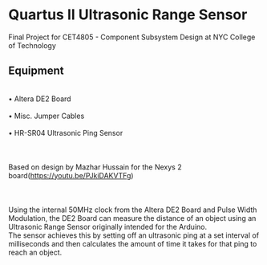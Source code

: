 # Quartus II Ultrasonic Range Sensor

Final Project for CET4805 - Component Subsystem Design at NYC College of Technology 
## Equipment                                                                                                           
</br>• Altera DE2 Board                                                                                                 
</br>• Misc. Jumper Cables                                                                                              
</br>• HR-SR04 Ultrasonic Ping Sensor                                                                                   
</br></br>                                                                                                              
Based on design by Mazhar Hussain for the Nexys 2 board(https://youtu.be/PJkiDAKVTFg)                                   
</br></br>                                                                                                              
Using the internal 50MHz clock from the Altera DE2 Board and Pulse Width Modulation, the DE2 Board can measure the distance of an object using an Ultrasonic Range Sensor originally intended for the Arduino.                                                                                                                                        </br>The sensor achieves this by setting off an ultrasonic ping at a set interval of milliseconds and then calculates the amount of time it takes for that ping to reach an object.   
